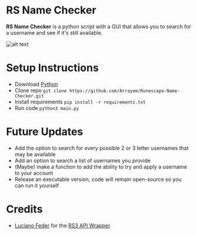 # RS Name Checker
<strong>RS Name Checker</strong> is a python script with a GUI that allows you to search for a username and see if it's still available.
<br />

![alt text](https://github.com/Arrayem/Runescape-Name-Checker/blob/main/images/UI.png?raw=true)

# Setup Instructions
+ Download [Python](https://www.python.org/)
+ Clone repo `git clone https://github.com/Arrayem/Runescape-Name-Checker.git`
+ Install requirements `pip install -r requirements.txt`
+ Run code `python3 main.py`

# Future Updates
+ Add the option to search for every possible 2 or 3 letter usernames that may be available
+ Add an option to search a list of usernames you provide
+ (Maybe) make a function to add the ability to try and apply a username to your account
+ Release an executable version, code will remain open-source so you can run it yourself


# Credits
+ [Luciano Feder](https://github.com/lucianofeder) for the [RS3 API Wrapper](https://github.com/lucianofeder/runescape3-api-wrapper)

